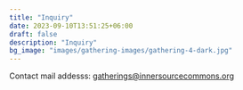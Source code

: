 ```yaml
---
title: "Inquiry"
date: 2023-09-10T13:51:25+06:00
draft: false
description: "Inquiry"
bg_image: "images/gathering-images/gathering-4-dark.jpg"
---
```



Contact mail addesss: gatherings@innersourcecommons.org


